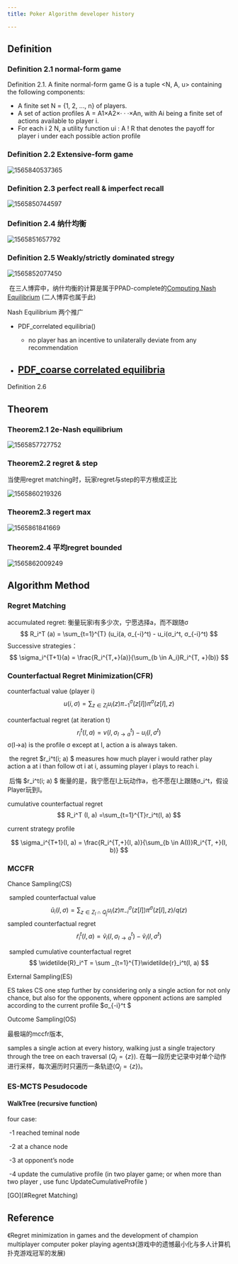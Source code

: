 ```yaml
---
title: Poker Algorithm developer history

---
```




## Definition

### Definition 2.1 normal-form game

Definition 2.1. A finite normal-form game G is a tuple <N, A, u> containing the following components:

- A finite set N = {1, 2, ..., n} of players.
- A set of action profiles A = A1×A2×· · ·×An, with Ai being a finite set of actions available to player i.
- For each i 2 N, a utility function ui : A ! R that denotes the payoff for player i under each possible action profile 

### Definition 2.2 Extensive-form game

![1565840537365](PokerGame_Algorithm/1565840537365.png)

### Definition 2.3 perfect reall & imperfect recall

![1565850744597](PokerGame_Algorithm/1565850744597.png)



### Definition 2.4 纳什均衡

![1565851657792](PokerGame_Algorithm/1565851657792.png)

### Definition 2.5 Weakly/strictly  dominated stregy

![1565852077450](PokerGame_Algorithm/1565852077450.png)

​	在三人博弈中，纳什均衡的计算是属于PPAD-complete的[Computing Nash Equilibrium](http://www.jijitang.com/article/540faac420296a4535b9314a/ji-suan-yi-ge-na-shi-jun-heng-di-fu-za-xing-The-Complexity-of-Computing-a-Nash-Equilibrium) (二人博弈也属于此)



Nash Equilibrium 两个推广

- PDF_correlated  equilibria()
  - no player has an incentive to unilaterally deviate from any recommendation 

- [PDF_coarse correlated equilibria ](http://www.cs.cornell.edu/courses/cs6840/2012sp/Feb17Notes.pdf)
  - 



Definition 2.6

## Theorem

### Theorem2.1 2e-Nash equilibrium

![1565857727752](PokerGame_Algorithm/1565857727752.png)

### Theorem2.2 regret & step

当使用regret matching时，玩家regret与step的平方根成正比

![1565860219326](PokerGame_Algorithm/1565860219326.png)

### Theorem2.3 regert max

![1565861841669](PokerGame_Algorithm/1565861841669.png)

### Theorem2.4 平均regret bounded

![1565862009249](PokerGame_Algorithm/1565862009249.png)



## Algorithm Method

### Regret Matching

accumulated regret: 衡量玩家i有多少次，宁愿选择a，而不跟随σ
$$
R_i^T (a) = \sum_{t=1}^{T} (u_i(a, σ_{-i}^t) - u_i(σ_i^t, σ_{-i}^t)
$$
Successive strategies：
$$
\sigma_i^{T+1}(a) = \frac{R_i^{T,+}(a)}{\sum_{b \in A_i}R_i^{T, +}(b)}
$$

### Counterfactual Regret Minimization(CFR)



counterfactual value (player i)
$$
u(i, \sigma) = \sum_{z\in Z_I} u_i(z)\pi_{-1}^\sigma (z[I])\pi^{\sigma}(z[I], z)
$$


counterfactual regret (at iteration t)
$$
r_i^t(I,a ) = v(I, \sigma_{I \to a} ^ t) - u_i(I, \sigma^t)
$$
​	σ(I->a) is the profile σ except at I, action a is always taken. 

​	the regret $r_i^t(i; a) $ measures how much player i would rather play action a at i than follow σt i at i, assuming player i plays to reach i.

​	后悔 $r_i^t(i; a) $ 衡量的是，我宁愿在I上玩动作a，也不愿在I上跟随σ_i^t，假设Player玩到I。



cumulative counterfactual regret
$$
R_i^T (I, a) =\sum_{t=1}^{T}r_i^t(I, a)
$$


current strategy profile  

$$
\sigma_i^{T+1}(I, a) = \frac{R_i^{T,+}(I, a)}{\sum_{b \in A(I)}R_i^{T, +}(I, b)}
$$



### MCCFR

Chance Sampling(CS)

​	sampled counterfactual value 
$$
\widetilde{u}_i(I, \sigma) = \sum_{z\in Z_I \cap Q_j} u_i(z)\pi_{-i}^{\sigma}(z[I]) \pi^{\sigma} (z[I], z)/q(z)
$$
​	sampled counterfactual regret 
$$
\widetilde{r}_i^t(I, a) = \widetilde{v}_i(I, \sigma_{I \to a}^t) - \widetilde{v}_i(I, \sigma^t)
$$


​	sampled cumulative counterfactual regret  
$$
\widetilde{R}_i^T = \sum _{t=1}^{T}\widetilde{r}_i^t(I, a)
$$


External Sampling(ES)

ES takes CS one step further by considering only a single action for not only chance, but also for the opponents, where opponent actions are sampled according to the current profile $σ_{-i}^t $



Outcome Sampling(OS)

最极端的mccfr版本,

samples a single action at every history, walking just a single trajectory through the tree on each traversal ($Q_j = \{z\}$). 在每一段历史记录中对单个动作进行采样，每次遍历时只遍历一条轨迹($Q_j = \{z\}$)。





### ES-MCTS Pesudocode

#### WalkTree (recursive function)

four case:

​	-1 reached teminal node

​	-2 at a chance node 

​	-3 at opponent’s node 

​	-4 update the cumulative profile (in two player game; or when more than two player , use func UpdateCumulativeProfile ) 

[GO](#Regret Matching)

## Reference

《Regret minimization in games and the development of champion multiplayer computer poker playing agents》(游戏中的遗憾最小化与多人计算机扑克游戏冠军的发展)